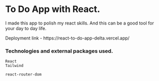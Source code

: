 # To Do App with React.

I made this app to polish my react skills. And this can be a good tool for your day to day life.

<p>Deployment link - https://react-to-do-app-delta.vercel.app/</p>

### Technologies and external packages used.

```
React
Tailwind
```
```
react-router-dom
```
